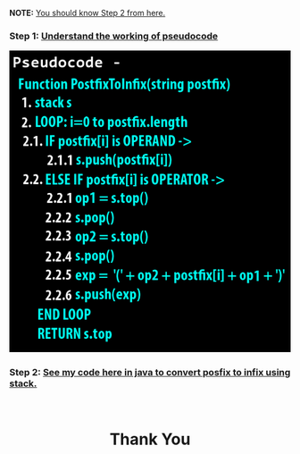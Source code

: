**NOTE:** [You should know Step 2 from here.](https://github.com/thepranaygupta/Data-Structures-and-Algorithms/blob/main/02.%20Stack/Infix%20Prefix%20Postfix/01.%20Infix%20to%20Postfix/Resources.md)

### **Step 1:** [Understand the working of pseudocode](https://youtu.be/OKdMY9oYkTg)

![](./pseudocode.png)

### **Step 2:** [See my code here in java to convert posfix to infix using stack.](https://github.com/thepranaygupta/Data-Structures-and-Algorithms/blob/main/02.%20Stack/Infix%20Prefix%20Postfix/03.%20Postfix%20to%20Infix/PostfixInfix.java)

<br>
<h1 align="Center">Thank You</h1>
